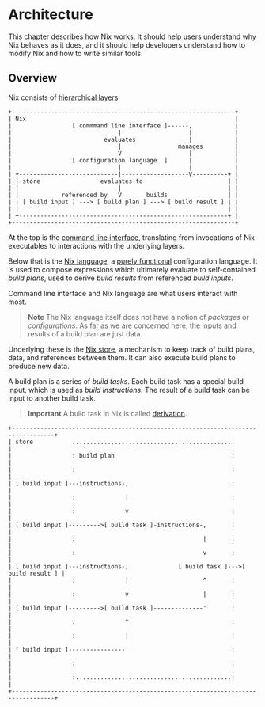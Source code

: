 # Architecture

This chapter describes how Nix works.
It should help users understand why Nix behaves as it does, and it should help developers understand how to modify Nix and how to write similar tools.

## Overview

Nix consists of [hierarchical layers].

[hierarchical layers]: https://en.m.wikipedia.org/wiki/Multitier_architecture#Layers

```
+---------------------------------------------------------------+
| Nix                                                           |
|                 [ commmand line interface ]------,            |
|                              |                   |            |
|                          evaluates               |            |
|                              |                manages         |
|                              V                   |            |
|                 [ configuration language  ]      |            |
|                              |                   |            |
| +----------------------------|-------------------V----------+ |
| | store                 evaluates to                        | |
| |                            |                              | |
| |            referenced by   V       builds                 | |
| | [ build input ] ---> [ build plan ] ---> [ build result ] | |
| |                                                           | |
| +-----------------------------------------------------------+ |
+---------------------------------------------------------------+
```

At the top is the [command line interface](../command-ref/command-ref.md), translating from invocations of Nix executables to interactions with the underlying layers.

Below that is the [Nix language](../language/index.md), a [purely functional] configuration language.
It is used to compose expressions which ultimately evaluate to self-contained *build plans*, used to derive *build results* from referenced *build inputs*.

[purely functional]: https://en.m.wikipedia.org/wiki/Purely_functional_programming

Command line interface and Nix language are what users interact with most.

> **Note**
> The Nix language itself does not have a notion of *packages* or *configurations*.
> As far as we are concerned here, the inputs and results of a build plan are just data.

Underlying these is the [Nix store](../glossary.md#gloss-store), a mechanism to keep track of build plans, data, and references between them.
It can also execute build plans to produce new data.

A build plan is a series of *build tasks*.
Each build task has a special build input, which is used as *build instructions*.
The result of a build task can be input to another build task.

> **Important**
> A build task in Nix is called [derivation](../glossary#gloss-derivation).

```
+----------------------------------------------------------------------------------+
| store           ..............................................                   |
|                 : build plan                                 :                   |
|                 :                                            :                   |
| [ build input ]---instructions-,                             :                   |
|                 :              |                             :                   |
|                 :              v                             :                   |
| [ build input ]--------->[ build task ]-instructions-,       :                   |
|                 :                                    |       :                   |
|                 :                                    v       :                   |
| [ build input ]---instructions-,              [ build task ]--->[ build result ] |
|                 :              |                     ^       :                   |
|                 :              v                     |       :                   |
| [ build input ]--------->[ build task ]--------------'       :                   |
|                 :              ^                             :                   |
|                 :              |                             :                   |
| [ build input ]----------------'                             :                   |
|                 :                                            :                   |
|                 :............................................:                   |
+----------------------------------------------------------------------------------+
```

